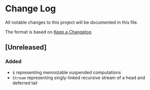# Change Log
All notable changes to this project will be documented in this file.

The format is based on [Keep a Changelog](http://keepachangelog.com/).

## [Unreleased]
### Added
- `$` representing memoizable suspended computations
- `Stream` representing singly-linked recursive stream of a head and deferred tail